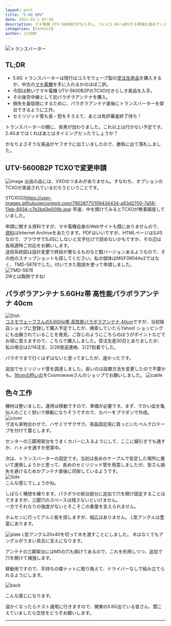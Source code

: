 ```yaml
---
layout: post
title: "5.6G QRV"
date: 2021-03-1 07:30
description: マキ電機 UTV-5600BIIPを入手し、ついに5.6GへQRVする準備を進めています。
categories: [Contest]
author: JJ1BBY
---
```

![トランスバーター](https://user-images.githubusercontent.com/79028771/109434123-0f28af00-7a57-11eb-85b5-892b953ddfab.jpg)  

## TL;DR
* 5.6G トランスバーターは現行はコスモウェーブ製の[受注生産品](https://www.cosmowave.net/?pid=138127194)を購入するか、中古の[マキ電機](https://web.archive.org/web/20141008022041/http://www.makidenki.co.jp/index2.html)を手に入れるかのほぼ二択。
* 今回は勢いでマキ電機 UTV-5600B2PのTCXO付きらしき美品を入手。
* その後空中線として初パラボラアンテナを購入。
* 損失を最低限にするために、パラボラアンテナ直後にトランスバーターを架台できるように工作。
* セミリジッド管も長・短をそろえて、あとは免許審査終了待ち！

トランスバーターの棚に、長男が加わりました。これ以上は行かない予定です。2.4Gまではくればあとはタイミングだったでしょうか？  

かなりよさそうな美品がヤフオクに出ていましたので、勝負に出て落札しました。  

## UTV-5600B2P TCXOで変更申請
![image](https://user-images.githubusercontent.com/79028771/109434761-24530d00-7a5a-11eb-93cc-0f288f3d47bf.png)
出品の品には、VXOのつまみがありません。すなわち、オプションのTCXOが実装されているだろうということです。  

![TCXO]](https://user-images.githubusercontent.com/79028771/109434434-a93d2700-7a58-11eb-8934-c7b2bd3e009b.jpg)
早速、中を開けてみるとTCXOが無事鎮座していました。  

申請に関する資料ですが、マキ電機自身のWebサイトも既にありませんので、[資料](https://web.archive.org/web/20071029115646/http://www.makidenki.co.jp/pdf/utv5600b2p.pdf
)はInternet Archiveをあたります。PDFはいいですが、HTMLページはSJISなので、ブラウザでSJISにしないと文字化けで読めないかもですか、その辺は各局適時ご対応をお願いします。  
送信系統図は設計変更で終段が異なるものなど数バージョンあるようなので、その他のスナップショットも探してください。私の個体はMGF0904Ax2ではなく、TMD-5876でした。付いてきた取説を使って申請しました。  
![TMD-5876](https://user-images.githubusercontent.com/79028771/109435335-5ca81a80-7a5d-11eb-93e0-2a3ea11f2102.png)  
2Wとは胸熱ですね!  


## パラボラアンテナ 5.6GHz帯 高性能パラボラアンテナ 40cm
![Dish](https://user-images.githubusercontent.com/79028771/109434151-2c5d7d80-7a57-11eb-93d6-98e03fccb588.jpg)  
[コスモウェーブさんの5.6GHz帯 高性能パラボラアンテナ 40cm](https://store.shopping.yahoo.co.jp/cosmowave-store/PA5G40A.html)ですが、当初独自ショップに登録して購入予定でしたが、検索していたらYahoo! ショッピングにも出展されていることを発見。ご存じのようにこちらのほうがポイントなどでお得に買えますので、こちらで購入しました。受注生産30日とありましたが、私の場合は2/14注文、2/26発送連絡、2/27到着でした。  

パラボラまで行くはずはないと思ってましたが、速かったです。  

追加でセミリジッド菅を調達しました。長いのは設置方法を変更したので不要かも。[16cmの短いの](https://www.cosmowave.net/?pid=155494888)をCosmowaveさんのショップでお願いしました。
![cable](https://user-images.githubusercontent.com/79028771/109434153-31bac800-7a57-11eb-916c-5c5c4fa16e9f.jpg)  


## 色々工作
機材は整いました。運用は移動ですので、準備が必要です。まず、でかい皿を亀仙人のごとく担いで移動になりそうですので、カバーをプラダンで作成。  
![cover](https://user-images.githubusercontent.com/79028771/109434147-2798c980-7a57-11eb-9484-b031028f61d0.jpg)  
寸法も実物合わせで、ハサミでザクザク。液晶固定用に買っといたベルクロテープを付けて蓋とします。  

センターの三脚用架台をうまくカバーに入るようにして、ここに細引きでも通すか、ハトメを通すか思案中。  

次は、トランスバーターの固定です。当初は長めのケーブルで安定した場所に置いて運用しようかと思って、長めのセミリジッド管を用意しましたが、皆さん損失を避けるためかアンテナ直後に同架しているようです。  
![Side](https://user-images.githubusercontent.com/79028771/109434156-33848b80-7a57-11eb-9773-590769195ff6.jpg)  
こんな感じでしょうかね。  

しばらく構想を練ります。パラボラの架台部分に追加で穴を開け固定することはできますが、三脚穴のスペースは残さないといけません。  
一方でそれなりの強度がないとそこそこの重量を支えられません。  

ホムセンに行ってアルミ板を探しますが、幅広はありません。  L型アングルは豊富にあります。  

![plate](https://user-images.githubusercontent.com/79028771/109434154-32ebf500-7a57-11eb-8558-46a57562cc7d.jpg)
L型アングル20x40を切って木を渡すことにしました。 木はなくてもアングルがうまい具合に支えになります。  

アンテナの三脚架台にはM5の穴も開けてあるので、これを利用しつつ、追加で穴を開けて補強します。  

移動用ですので、手持ちの蝶ナットに取り換えて、ドライバーなしで組み立てられるようにします。  

![back](https://user-images.githubusercontent.com/79028771/109434155-32ebf500-7a57-11eb-945b-3abbd78c7018.jpg)

こんな感じになります。  

温かくなったらテスト運用に行きますので、関東の5.6G出ている皆さん、聞こえていましたら交信をどうぞお願いします。


---


<script src="https://utteranc.es/client.js"
        repo="JJ1BBY/JJ1BBY.github.io"
        issue-term="pathname"
        theme="github-light"
        crossorigin="anonymous"
        async>
</script>

